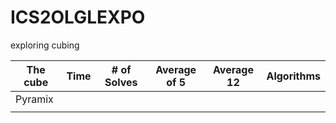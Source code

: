 # ICS2OLGLEXPO
exploring cubing 

The cube  |   Time  |   # of Solves  | Average of 5 | Average 12 | Algorithms
----------|-------- |   ------------ | ------------ |----------- | ----------
  Pyramix |         |                |              |            |
          |         |                |              |            |        
 
